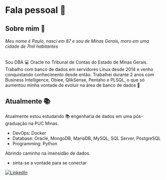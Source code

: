 ### <h1> Fala pessoal 👋</h1> 
<h2>Sobre mim 💬</h2>
<h6> Meu nome é Paulo, nasci em 87 e sou de Minas Gerais, moro em uma cidade de 7mil habitantes </h6>
<p> Sou DBA 💻 Oracle no Tribunal de Contas do Estado de Minas Gerais. Trabalho com banco de dados em servidores Linux desde 2014 e venho conquistando conhecimento desde então. Trabalhei durante 2 anos com Business Intelligence, Obiee, QlikSense, Pentaho e PLSQL, o que só aumentou minha vontade de evoluir na área de banco de dados 🏹</p>

<h2>Atualmente 📚</h2>
<p>Atualmente estou estudando 📚 engenharia de dados em uma pós-graduação na PUC Minas.</p>

<ul>
  <li>DevOps: Docker</li>
  <li>Database: Oracle, MongoDB, MariaDB, MySQL, SQL Server, PostgreSQL</li>
  <li>Programming: Python</li>
</ul>

<p>Abrindo caminho na imensidão de dados.</p>

- sinta-se a vontade para se conectar

<p dir="novo">
  <a href="https://linkedin.com/in/oseliocandido" rel="nofollow">
<img src="https://camo.githubusercontent.com/29ba59dbf61686238096822c7de916a9b41c40bf362b70e7f2c609551ce8f656/68747470733a2f2f696d672e736869656c64732e696f2f62616467652f6c696e6b6564696e2d2532333030373742352e7376673f7374796c653d666f722d7468652d6261646765266c6f676f3d6c696e6b6564696e266c6f676f436f6c6f723d7768697465" alt="LinkedIn" data-canonical-src="https://img.shields.io/badge/linkedin-%230077B5.svg?style=for-the-badge&amp;logo=linkedin&amp;logoColor=white" style="max-width: 100%;"> </a>
</p>
<!--
**dupaulo/dupaulo** is a ✨ _special_ ✨ repository because its `README.md` (this file) appears on your GitHub profile.

Here are some ideas to get you started:

- 🔭 I’m currently working on ...
- 🌱 I’m currently learning ...
- 👯 I’m looking to collaborate on ...
- 🤔 I’m looking for help with ...
- 💬 Ask me about ...
- 📫 How to reach me: ...
- 😄 Pronouns: ...
- ⚡ Fun fact: ...
-->
